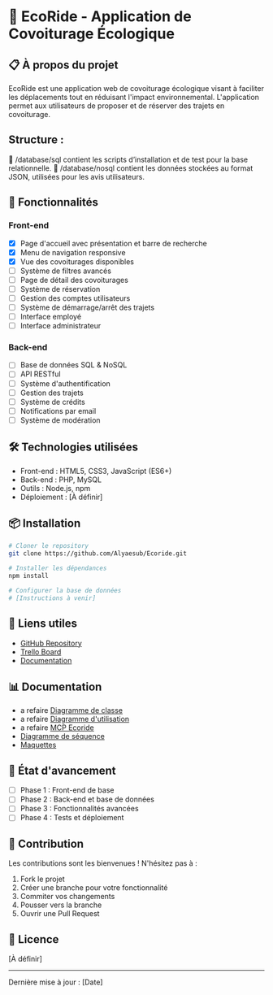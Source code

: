 # 🚗 EcoRide - Application de Covoiturage Écologique

## 📋 À propos du projet

EcoRide est une application web de covoiturage écologique visant à faciliter les déplacements tout en réduisant l'impact environnemental. L'application permet aux utilisateurs de proposer et de réserver des trajets en covoiturage.

## Structure :

📁 /database/sql contient les scripts d’installation et de test pour la base relationnelle.
📁 /database/nosql contient les données stockées au format JSON, utilisées pour les avis utilisateurs.

## 🎯 Fonctionnalités

### Front-end

-   [x] Page d'accueil avec présentation et barre de recherche
-   [x] Menu de navigation responsive
-   [x] Vue des covoiturages disponibles
-   [ ] Système de filtres avancés
-   [ ] Page de détail des covoiturages
-   [ ] Système de réservation
-   [ ] Gestion des comptes utilisateurs
-   [ ] Système de démarrage/arrêt des trajets
-   [ ] Interface employé
-   [ ] Interface administrateur

### Back-end

-   [ ] Base de données SQL & NoSQL
-   [ ] API RESTful
-   [ ] Système d'authentification
-   [ ] Gestion des trajets
-   [ ] Système de crédits
-   [ ] Notifications par email
-   [ ] Système de modération

## 🛠️ Technologies utilisées

-   Front-end : HTML5, CSS3, JavaScript (ES6+)
-   Back-end : PHP, MySQL
-   Outils : Node.js, npm
-   Déploiement : [À définir]

## 📦 Installation

```bash
# Cloner le repository
git clone https://github.com/Alyaesub/Ecoride.git

# Installer les dépendances
npm install

# Configurer la base de données
# [Instructions à venir]
```

## 🔗 Liens utiles

-   [GitHub Repository](https://github.com/Alyaesub/Ecoride.git)
-   [Trello Board](https://trello.com/invite/b/674dfbcb0c1b62a2c6577364/ATTI5bbb7e636c9c9aac07b4b2c4cb037469670CFCA8/ecf-ecoride)
-   [Documentation](https://github.com/Alyaesub/Ecoride/wiki)

## 📊 Documentation

-   a refaire [Diagramme de classe](https://www.figma.com/design/UErDXx2fShe8iPASCSTqLB/diagramme-classe-Ecoride)
-   a refaire [Diagramme d'utilisation](https://www.figma.com/design/tDpcbYwymMGQ1bRDxAunYQ/Diagramme-d'utilisation-Ecoride)
-   a refaire [MCP Ecoride](https://www.figma.com/design/FiuUpMhBEJEVa6j3rrmASP/MCP-Ecoride)
-   [Diagramme de séquence](https://www.figma.com/design/p2iUH1N3JGgNAPVyS23V2m/Diagramme-sequence-Ecoride)
-   [Maquettes](https://www.figma.com/design/wzlnTb3rpsE1tW39XHNRj9/Maquettage-Ecoride)

## 📝 État d'avancement

-   [ ] Phase 1 : Front-end de base
-   [ ] Phase 2 : Back-end et base de données
-   [ ] Phase 3 : Fonctionnalités avancées
-   [ ] Phase 4 : Tests et déploiement

## 🤝 Contribution

Les contributions sont les bienvenues ! N'hésitez pas à :

1. Fork le projet
2. Créer une branche pour votre fonctionnalité
3. Commiter vos changements
4. Pousser vers la branche
5. Ouvrir une Pull Request

## 📄 Licence

[À définir]

---

Dernière mise à jour : [Date]
